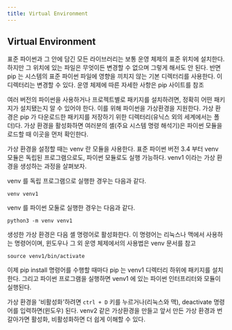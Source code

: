 ```yaml
---
title: Virtual Environment
---
```


## Virtual Environment

표준 파이썬과 그 안에 담긴 모든 라이브러리는 보통 운영 체제의 표준 위치에 설치한다. 하지만 그 위치에 있는 파일은 무엇이든 변경할 수 없으며 그렇게 해서도 안 된다. 반면 pip 는 시스템의 표준 파이썬 파일에 영향을 끼치지 않는 기본 디렉터리를 사용한다. 이 디렉터리는 변경할 수 있다. 운영 체제에 따른 자세한 사항은 pip 사이트를 참조

여러 버전의 파이썬을 사용하거나 프로젝트별로 패키지를 설치하려면, 정확히 어떤 패키지가 설치됐는지 알 수 있어야 한다. 이를 위해 파이썬을 가상환경을 지원한다. 가상 환경은 pip 가 다운로드한 패키지를 저장하기 위한 디렉터리(유닉스 외의 세계에서는 폴더)다. 가상 환경을 활성화하면 여러분의 셸(주요 시스템 명령 해석기)은 파이썬 모듈을 로드할 때 이곳을 먼저 확인한다.

가상 환경을 설정할 때는 venv 란 모듈을 사용한다. 표준 파이썬 버전 3.4 부터 venv 모듈은 독립된 프로그램으로도, 파이썬 모듈로도 실행 가능하다. venv1 이라는 가상 환경을 생성하는 과정을 살펴보자.

venv 를 독립 프로그램으로 실행한 경우는 다음과 같다.

```
venv venv1
```

venv 를 파이썬 모둘로 실행한 경우는 다음과 같다.

```
python3 -m venv venv1
```

생성한 가상 환경은 다음 셸 명령어로 활성화한다. 이 명령어는 리눅스나 맥에서 사용하는 명령어이며, 윈도우나 그 외 운영 체제에서의 사용법은 venv 문서를 참고

```
source venv1/bin/activate
```

이제 pip install 명령어를 수행할 때마다 pip 는 venv1 디렉터리 하위에 패키지를 설치한다. 그리고 파이썬 프로그램을 실행하면 venv1 에 있는 파이썬 인터프리터와 모듈이 실행된다.

가상 환경을 '비활성화'하려면 `ctrl + D` 키를 누르거나(리눅스와 맥), deactivate 명령어를 입력하면(윈도우) 된다. venv2 같은 가상환경을 만들고 앞서 만든 가상 환경과 번갈아가면 활성화, 비활성화하면 더 쉽게 이해할 수 있다.
